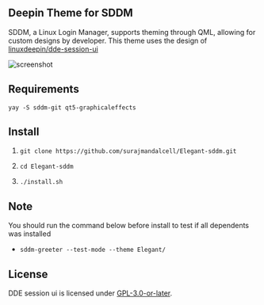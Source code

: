 ## Deepin Theme for SDDM

SDDM, a Linux Login Manager, supports theming through QML, allowing for custom designs by developer. This theme uses the design of [linuxdeepin/dde-session-ui](https://github.com/linuxdeepin/dde-session-ui)


![screenshot](https://github.com/surajmandalcell/Elegant-sddm/blob/master/Elegant/preview.png?raw=true)

## Requirements

`yay -S sddm-git qt5-graphicaleffects`

## Install
1. `git clone https://github.com/surajmandalcell/Elegant-sddm.git`

2. `cd Elegant-sddm`

3. `./install.sh`

## Note

You should run the command below before install to test if all dependents was installed

- `sddm-greeter --test-mode --theme Elegant/`

## License
DDE session ui is licensed under [GPL-3.0-or-later](LICENSE).
